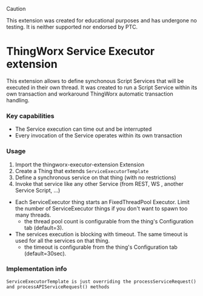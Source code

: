 > [!CAUTION]
> This extension was created for educational purposes and has undergone no testing. It is neither supported nor endorsed by PTC.

# ThingWorx Service Executor extension

This extension allows to define synchonous Script Services that will be executed in their own thread. It was created to run a Script Service within its own transaction and workaround ThingWorx automatic transaction handling.

### Key capabilities

- The Service execution can time out and be interrupted
- Every invocation of the Service operates within its own transaction

### Usage

1. Import the thingworx-executor-extension Extension
2. Create a Thing that extends `ServiceExecutorTemplate`
3. Define a synchronous service on that thing (with no restrictions)
4. Invoke that service like any other Service (from REST, WS , another Service Script, ...)
  * Each ServiceExecutor thing starts an FixedThreadPool Executor. Limit the number of ServiceExecutor things if you don't want to spawn too many threads. 
      * the thread pool count is configurable from the thing's Configuration tab (default=3).
  * The services execution is blocking with timeout. The same timeout is used for all the services on that thing.
    * the timeout is configurable from the thing's Configuration tab (default=30sec).

### Implementation info

    ServiceExecutorTemplate is just overriding the processServiceRequest() and processAPIServiceRequest() methods

